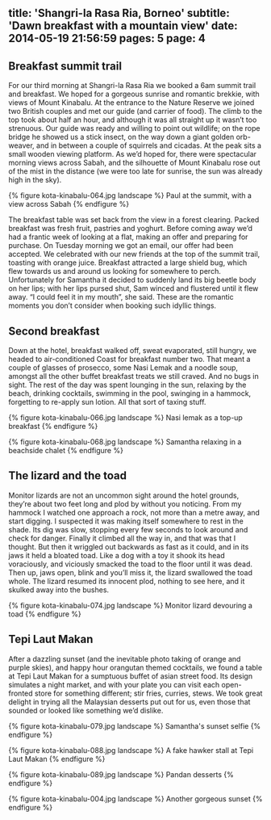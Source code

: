 title: 'Shangri-la Rasa Ria, Borneo'
subtitle: 'Dawn breakfast with a mountain view'
date: 2014-05-19 21:56:59
pages: 5
page: 4
---

## Breakfast summit trail

For our third morning at Shangri-la Rasa Ria we booked a 6am summit trail and breakfast. We hoped for a gorgeous sunrise and romantic brekkie, with views of Mount Kinabalu. At the entrance to the Nature Reserve we joined two British couples and met our guide (and carrier of food). The climb to the top took about half an hour, and although it was all straight up it wasn’t too strenuous. Our guide was ready and willing to point out wildlife; on the rope bridge he showed us a stick insect, on the way down a giant golden orb-weaver, and in between a couple of squirrels and cicadas. At the peak sits a small wooden viewing platform. As we’d hoped for, there were spectacular morning views across Sabah, and the silhouette of Mount Kinabalu rose out of the mist in the distance (we were too late for sunrise, the sun was already high in the sky).

{% figure kota-kinabalu-064.jpg landscape %}
Paul at the summit, with a view across Sabah
{% endfigure %}

The breakfast table was set back from the view in a forest clearing. Packed breakfast was fresh fruit, pastries and yoghurt. Before coming away we’d had a frantic week of looking at a flat, making an offer and preparing for purchase. On Tuesday morning we got an email, our offer had been accepted. We celebrated with our new friends at the top of the summit trail, toasting with orange juice. Breakfast attracted a large shield bug, which flew towards us and around us looking for somewhere to perch. Unfortunately for Samantha it decided to suddenly land its big beetle body on her lips; with her lips pursed shut, Sam winced and flustered until it flew away. “I could feel it in my mouth”, she said. These are the romantic moments you don’t consider when booking such idyllic things.

## Second breakfast

Down at the hotel, breakfast walked off, sweat evaporated, still hungry, we headed to air-conditioned Coast for breakfast number two. That meant a couple of glasses of prosecco, some Nasi Lemak and a noodle soup, amongst all the other buffet breakfast treats we still craved. And no bugs in sight. The rest of the day was spent lounging in the sun, relaxing by the beach, drinking cocktails, swimming in the pool, swinging in a hammock, forgetting to re-apply sun lotion. All that sort of taxing stuff.

{% figure kota-kinabalu-066.jpg landscape %}
Nasi lemak as a top-up breakfast
{% endfigure %}

{% figure kota-kinabalu-068.jpg landscape %}
Samantha relaxing in a beachside chalet
{% endfigure %}

## The lizard and the toad

Monitor lizards are not an uncommon sight around the hotel grounds, they’re about two feet long and plod by without you noticing. From my hammock I watched one approach a rock, not more than a metre away, and start digging. I suspected it was making itself somewhere to rest in the shade. Its dig was slow, stopping every few seconds to look around and check for danger. Finally it climbed all the way in, and that was that I thought. But then it wriggled out backwards as fast as it could, and in its jaws it held a bloated toad. Like a dog with a toy it shook its head voraciously, and viciously smacked the toad to the floor until it was dead. Then up, jaws open, blink and you’ll miss it, the lizard swallowed the toad whole. The lizard resumed its innocent plod, nothing to see here, and it skulked away into the bushes.

{% figure kota-kinabalu-074.jpg landscape %}
Monitor lizard devouring a toad
{% endfigure %}

## Tepi Laut Makan

After a dazzling sunset (and the inevitable photo taking of orange and purple skies), and happy hour orangutan themed cocktails, we found a table at Tepi Laut Makan for a sumptuous buffet of asian street food. Its design simulates a night market, and with your plate you can visit each open-fronted store for something different; stir fries, curries, stews. We took great delight in trying all the Malaysian desserts put out for us, even those that sounded or looked like something we’d dislike.

{% figure kota-kinabalu-079.jpg landscape %}
Samantha's sunset selfie
{% endfigure %}

{% figure kota-kinabalu-088.jpg landscape %}
A fake hawker stall at Tepi Laut Makan
{% endfigure %}

{% figure kota-kinabalu-089.jpg landscape %}
Pandan desserts
{% endfigure %}

{% figure kota-kinabalu-004.jpg landscape %}
Another gorgeous sunset
{% endfigure %}
